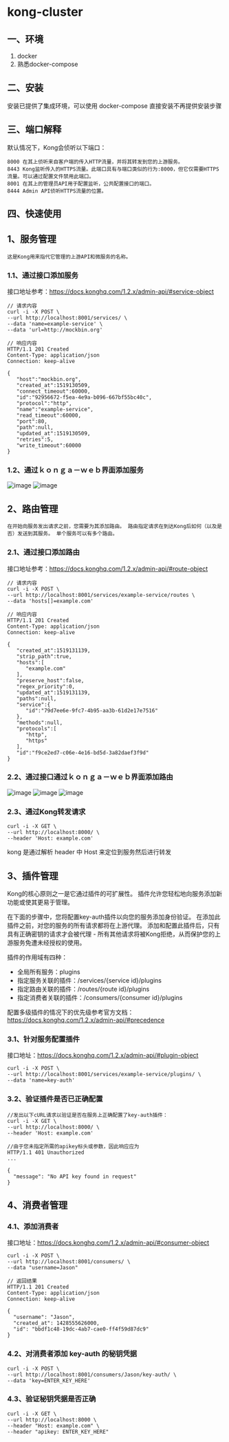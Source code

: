 # kong-cluster

## 一、环境

1. docker
2. 熟悉docker-compose

## 二、安装

安装已提供了集成环境，可以使用 docker-compose 直接安装不再提供安装步骤

## 三、端口解释

默认情况下，Kong会侦听以下端口：

    8000 在其上侦听来自客户端的传入HTTP流量，并将其转发到您的上游服务。
    8443 Kong监听传入的HTTPS流量。此端口具有与端口类似的行为:8000，但它仅需要HTTPS流量。可以通过配置文件禁用此端口。
    8001 在其上的管理员API用于配置监听，公共配置接口的端口。
    8444 Admin API侦听HTTPS流量的位置。

## 四、快速使用

## 1、服务管理

    这是Kong用来指代它管理的上游API和微服务的名称。

### 1.1、通过接口添加服务

接口地址参考：<https://docs.konghq.com/1.2.x/admin-api/#service-object>

```
// 请求内容
curl -i -X POST \
--url http://localhost:8001/services/ \
--data 'name=example-service' \
--data 'url=http://mockbin.org'

// 响应内容
HTTP/1.1 201 Created
Content-Type: application/json
Connection: keep-alive

{
   "host":"mockbin.org",
   "created_at":1519130509,
   "connect_timeout":60000,
   "id":"92956672-f5ea-4e9a-b096-667bf55bc40c",
   "protocol":"http",
   "name":"example-service",
   "read_timeout":60000,
   "port":80,
   "path":null,
   "updated_at":1519130509,
   "retries":5,
   "write_timeout":60000
}
```

### 1.2、通过ｋｏｎｇａ－ｗｅｂ界面添加服务

![image](https://github.com/miaoquna/kong-cluster/blob/master/doc/image/addservices.png)
![image](https://github.com/miaoquna/kong-cluster/blob/master/doc/image/addservices_1.png)

## 2、路由管理

    在开始向服务发出请求之前，您需要为其添加路由。 路由指定请求在到达Kong后如何（以及是否）发送到其服务。 单个服务可以有多个路由。

### 2.1、通过接口添加路由

接口地址参考：<https://docs.konghq.com/1.2.x/admin-api/#route-object>

```
// 请求内容
curl -i -X POST \
--url http://localhost:8001/services/example-service/routes \
--data 'hosts[]=example.com'

// 响应内容
HTTP/1.1 201 Created
Content-Type: application/json
Connection: keep-alive

{
   "created_at":1519131139,
   "strip_path":true,
   "hosts":[
      "example.com"
   ],
   "preserve_host":false,
   "regex_priority":0,
   "updated_at":1519131139,
   "paths":null,
   "service":{
      "id":"79d7ee6e-9fc7-4b95-aa3b-61d2e17e7516"
   },
   "methods":null,
   "protocols":[
      "http",
      "https"
   ],
   "id":"f9ce2ed7-c06e-4e16-bd5d-3a82daef3f9d"
}
```

### 2.2、通过接口通过ｋｏｎｇａ－ｗｅｂ界面添加路由

![image](https://github.com/miaoquna/kong-cluster/blob/master/doc/image/routes_1.png)
![image](https://github.com/miaoquna/kong-cluster/blob/master/doc/image/routes_2.png)
![image](https://github.com/miaoquna/kong-cluster/blob/master/doc/image/routes_3.png)

### 2.3、通过Kong转发请求

```
curl -i -X GET \
--url http://localhost:8000/ \
--header 'Host: example.com'
```

kong 是通过解析 header 中 Host 来定位到服务然后进行转发

## 3、插件管理

Kong的核心原则之一是它通过插件的可扩展性。 插件允许您轻松地向服务添加新功能或使其更易于管理。

在下面的步骤中，您将配置key-auth插件以向您的服务添加身份验证。 在添加此插件之前，对您的服务的所有请求都将在上游代理。 添加和配置此插件后，只有具有正确密钥的请求才会被代理 - 所有其他请求将被Kong拒绝，从而保护您的上游服务免遭未经授权的使用。

插件的作用域有四种：

* 全局所有服务：plugins
* 指定服务关联的插件：/services/{service id}/plugins
* 指定路由关联的插件：/routes/{route id}/plugins
* 指定消费者关联的插件：/consumers/{consumer id}/plugins

配置多级插件的情况下的优先级参考官方文档：https://docs.konghq.com/1.2.x/admin-api/#precedence

### 3.1、针对服务配置插件

接口地址：<https://docs.konghq.com/1.2.x/admin-api/#plugin-object>

```
curl -i -X POST \
--url http://localhost:8001/services/example-service/plugins/ \
--data 'name=key-auth'
```

### 3.2、验证插件是否已正确配置

```
//发出以下cURL请求以验证是否在服务上正确配置了key-auth插件：
curl -i -X GET \
--url http://localhost:8000/ \
--header 'Host: example.com'

//由于您未指定所需的apikey标头或参数，因此响应应为
HTTP/1.1 401 Unauthorized
...

{
  "message": "No API key found in request"
}

```

## 4、消费者管理

### 4.1、添加消费者

接口地址：<https://docs.konghq.com/1.2.x/admin-api/#consumer-object>

```
curl -i -X POST \
--url http://localhost:8001/consumers/ \
--data "username=Jason"

// 返回结果
HTTP/1.1 201 Created
Content-Type: application/json
Connection: keep-alive

{
  "username": "Jason",
  "created_at": 1428555626000,
  "id": "bbdf1c48-19dc-4ab7-cae0-ff4f59d87dc9"
}
```

### 4.2、对消费者添加 key-auth 的秘钥凭据

```
curl -i -X POST \
--url http://localhost:8001/consumers/Jason/key-auth/ \
--data 'key=ENTER_KEY_HERE'
```

### 4.3、验证秘钥凭据是否正确

```
curl -i -X GET \
--url http://localhost:8000 \
--header "Host: example.com" \
--header "apikey: ENTER_KEY_HERE"
```

